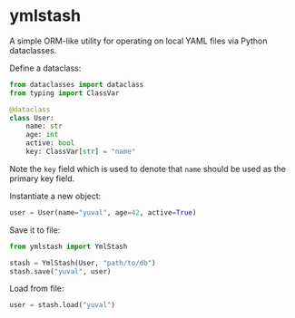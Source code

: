 # ymlstash

A simple ORM-like utility for operating on local YAML files via Python dataclasses.

Define a dataclass:

```python
from dataclasses import dataclass
from typing import ClassVar

@dataclass
class User:
    name: str
    age: int
    active: bool
    key: ClassVar[str] = "name"
```

Note the `key` field which is used to denote that `name` should be used as the primary key field.

Instantiate a new object:

```python
user = User(name="yuval", age=42, active=True)
```

Save it to file:

```python
from ymlstash import YmlStash

stash = YmlStash(User, "path/to/db")
stash.save("yuval", user)
```

Load from file:

```python
user = stash.load("yuval")
```
